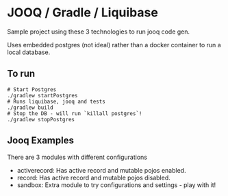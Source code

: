 # JOOQ / Gradle / Liquibase
Sample project using these 3 technologies to run jooq code gen.

Uses embedded postgres (not ideal) rather than a docker container to run a local database. 

## To run
```
# Start Postgres
./gradlew startPostgres
# Runs liquibase, jooq and tests 
./gradlew build  
# Stop the DB - will run `killall postgres`! 
./gradlew stopPostgres
```

## Jooq Examples
There are 3 modules with different configurations
* activerecord: Has active record and mutable pojos enabled.
* record: Has active record and mutable pojos disabled.
* sandbox: Extra module to try configurations and settings - play with it!